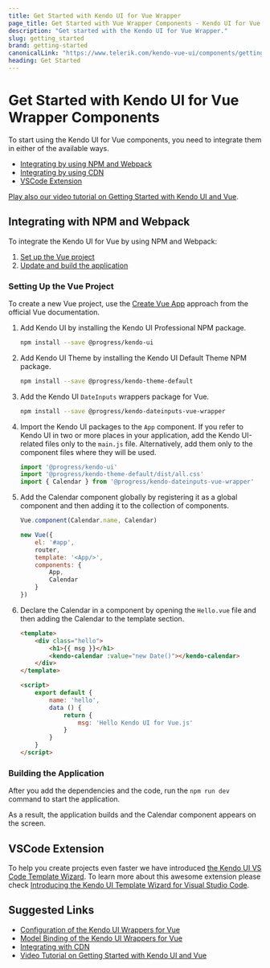 ```yaml
---
title: Get Started with Kendo UI for Vue Wrapper
page_title: Get Started with Vue Wrapper Components - Kendo UI for Vue Docs & Demos
description: "Get started with the Kendo UI for Vue Wrapper."
slug: getting_started
brand: getting-started
canonicalLink: "https://www.telerik.com/kendo-vue-ui/components/getting-started"
heading: Get Started
---
```


<WrapperBanner link="/kendo-vue-ui/components/getting-started"></WrapperBanner>

# Get Started with Kendo UI for Vue Wrapper Components

To start using the Kendo UI for Vue components, you need to integrate them in either of the available ways.

* [Integrating by using NPM and Webpack](#toc-integrating-with-npm-and-webpack)
* [Integrating by using CDN](slug:using_cdn)
* [VSCode Extension](#toc-vscode-extension)

[Play also our video tutorial on Getting Started with Kendo UI and Vue](https://www.telerik.com/campaigns/kendo-ui/using-kendo-ui-with-vue-video-tutorial).

## Integrating with NPM and Webpack

To integrate the Kendo UI for Vue by using NPM and Webpack:

1. [Set up the Vue project](#toc-setting-up-the-sample-project)
1. [Update and build the application](#toc-building-the-application)

### Setting Up the Vue Project

To create a new Vue project, use the [Create Vue App](https://vuejs.org/v2/guide/installation.html) approach from the official Vue documentation.

1. Add Kendo UI by installing the Kendo UI Professional NPM package.

	```sh
	npm install --save @progress/kendo-ui
	```

1. Add Kendo UI Theme by installing the Kendo UI Default Theme NPM package.

	```sh
	npm install --save @progress/kendo-theme-default
	```

1. Add the Kendo UI `DateInputs` wrappers package for Vue.

	```sh
	npm install --save @progress/kendo-dateinputs-vue-wrapper
	```

1. Import the Kendo UI packages to the `App` component. If you refer to Kendo UI in two or more places in your application, add the Kendo UI-related files only to the `main.js` file. Alternatively, add them only to the component files where they will be used.

	```js
	import '@progress/kendo-ui'
	import '@progress/kendo-theme-default/dist/all.css'
	import { Calendar } from '@progress/kendo-dateinputs-vue-wrapper'
	```

1. Add the Calendar component globally by registering it as a global component and then adding it to the collection of components.

	```js
	Vue.component(Calendar.name, Calendar)

	new Vue({
		el: '#app',
		router,
		template: '<App/>',
		components: {
			App,
			Calendar
		}
	})
	```

1. Declare the Calendar in a component by opening the `Hello.vue` file and then adding the Calendar to the template section.

	```html
	<template>
		<div class="hello">
			<h1>{{ msg }}</h1>
			<kendo-calendar :value="new Date()"></kendo-calendar>
		</div>
	</template>

	<script>
		export default {
			name: 'hello',
			data () {
				return {
					msg: 'Hello Kendo UI for Vue.js'
				}
			}
		}
	</script>
	```

### Building the Application

After you add the dependencies and the code, run the `npm run dev` command to start the application.

As a result, the application builds and the Calendar component appears on the screen.

## VSCode Extension

To help you create projects even faster we have introduced [the Kendo UI VS Code Template Wizard](https://marketplace.visualstudio.com/items?itemName=KendoUI.kendotemplatewizard). To learn more about this awesome extension please check [Introducing the Kendo UI Template Wizard for Visual Studio Code](https://www.telerik.com/blogs/kendo-ui-template-wizard-for-visual-studio-code).

## Suggested Links

* [Configuration of the Kendo UI Wrappers for Vue](slug:configuration_wrappers_vue)
* [Model Binding of the Kendo UI Wrappers for Vue](slug:modelbinding_wrappers_vue)
* [Integrating with CDN](slug:using_cdn)
* [Video Tutorial on Getting Started with Kendo UI and Vue](https://www.telerik.com/campaigns/kendo-ui/using-kendo-ui-with-vue-video-tutorial)
